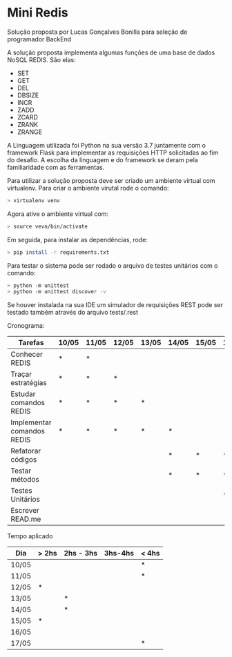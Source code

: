 # Mini Redis

Solução proposta por Lucas Gonçalves Bonilla para seleção de programador BackEnd

A solução proposta implementa algumas funções de uma base de dados NoSQL REDIS.
São elas:
- SET
- GET
- DEL
- DBSIZE
- INCR
- ZADD
- ZCARD
- ZRANK
- ZRANGE

A Linguagem utilizada foi Python na sua versão 3.7 juntamente com o framework Flask para implementar as requisições HTTP solicitadas ao fim do desafio. A escolha da linguagem e do framework se deram pela familiaridade com as ferramentas.

Para utilizar a solução proposta deve ser criado um ambiente virtual com virtualenv.
Para criar o ambiente virutal rode o comando:
```sh
> virtualenv venv
```
Agora ative o ambiente virtual com:
```sh
> source vevn/bin/activate
```
Em seguida, para instalar as dependências, rode:
```sh
> pip install -r requirements.txt
```

Para testar o sistema pode ser rodado o arquivo de testes unitários com o comando:
```sh
> python -m unittest
> python -m unittest discover -v
```

Se houver instalada na sua IDE um simulador de requisições REST pode ser testado também através do arquivo tests/.rest

Cronograma:

| Tarefas | 10/05 | 11/05 | 12/05 | 13/05 | 14/05 | 15/05 |16/05|17/05|
| - | - | - | - | - | - | - | - | - |
| Conhecer REDIS | * | * |  |  |  |  |  |  |
| Traçar estratégias | * | * | * |  |  |  |  |  |
| Estudar comandos REDIS | * | * | * | * |  |  |  |  |
| Implementar comandos REDIS | * | * | * | * | * |  |  |  |
| Refatorar códigos |  |  |  |  | * | * | * | * |
| Testar métodos |  |  |  |  | * | * | * | * |
| Testes Unitários |  |  |  |  |  |  | * | * |
| Escrever READ.me |  |  |  |  |  |  |  | * |

Tempo aplicado 

| Dia | > 2hs | 2hs - 3hs | 3hs-4hs | < 4hs |
| - | - | - | - | - |
|10/05|  |  |  | * |
|11/05 |  |  |  | * |
|12/05 | * |  |  |  |
|13/05 |  | * |  |  |
|14/05 |  | * |  |  |
|15/05 | * |  |  |  |
|16/05|  |  |  |  |
|17/05|  |  |  | * |

